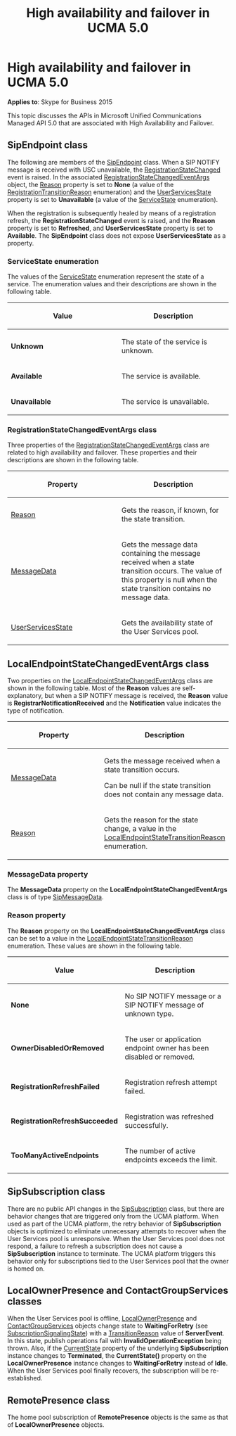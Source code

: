 ﻿---
title: High availability and failover in UCMA 5.0
TOCTitle: High availability and failover in UCMA 5.0
ms:assetid: c8224e1f-0295-424e-9d93-d04f291816c3
ms:mtpsurl: https://msdn.microsoft.com/en-us/library/Dn466068(v=office.16)
ms:contentKeyID: 65240002
ms.date: 07/27/2015
mtps_version: v=office.16
---

# High availability and failover in UCMA 5.0


**Applies to**: Skype for Business 2015


This topic discusses the APIs in Microsoft Unified Communications Managed API 5.0 that are associated with High Availability and Failover.

## SipEndpoint class

The following are members of the [SipEndpoint](https://msdn.microsoft.com/en-us/library/hh348350\(v=office.16\)) class. When a SIP NOTIFY message is received with USC unavailable, the [RegistrationStateChanged](https://msdn.microsoft.com/en-us/library/hh383178\(v=office.16\)) event is raised. In the associated [RegistrationStateChangedEventArgs](https://msdn.microsoft.com/en-us/library/hh349790\(v=office.16\)) object, the [Reason](https://msdn.microsoft.com/en-us/library/hh383265\(v=office.16\)) property is set to **None** (a value of the [RegistrationTransitionReason](https://msdn.microsoft.com/en-us/library/hh382280\(v=office.16\)) enumeration) and the [UserServicesState](https://msdn.microsoft.com/en-us/library/hh381689\(v=office.16\)) property is set to **Unavailable** (a value of the [ServiceState](https://msdn.microsoft.com/en-us/library/hh350118\(v=office.16\)) enumeration).

When the registration is subsequently healed by means of a registration refresh, the **RegistrationStateChanged** event is raised, and the **Reason** property is set to **Refreshed**, and **UserServicesState** property is set to **Available**. The **SipEndpoint** class does not expose **UserServicesState** as a property.

### ServiceState enumeration

The values of the [ServiceState](https://msdn.microsoft.com/en-us/library/hh350118\(v=office.16\)) enumeration represent the state of a service. The enumeration values and their descriptions are shown in the following table.

<table>
<colgroup>
<col style="width: 50%" />
<col style="width: 50%" />
</colgroup>
<thead>
<tr class="header">
<th><p>Value</p></th>
<th><p>Description</p></th>
</tr>
</thead>
<tbody>
<tr class="odd">
<td><p><strong>Unknown</strong></p></td>
<td><p>The state of the service is unknown.</p></td>
</tr>
<tr class="even">
<td><p><strong>Available</strong></p></td>
<td><p>The service is available.</p></td>
</tr>
<tr class="odd">
<td><p><strong>Unavailable</strong></p></td>
<td><p>The service is unavailable.</p></td>
</tr>
</tbody>
</table>


### RegistrationStateChangedEventArgs class

Three properties of the [RegistrationStateChangedEventArgs](https://msdn.microsoft.com/en-us/library/hh349790\(v=office.16\)) class are related to high availability and failover. These properties and their descriptions are shown in the following table.

<table>
<colgroup>
<col style="width: 50%" />
<col style="width: 50%" />
</colgroup>
<thead>
<tr class="header">
<th><p>Property</p></th>
<th><p>Description</p></th>
</tr>
</thead>
<tbody>
<tr class="odd">
<td><p><a href="https://msdn.microsoft.com/en-us/library/hh383265(v=office.16)">Reason</a></p></td>
<td><p>Gets the reason, if known, for the state transition.</p></td>
</tr>
<tr class="even">
<td><p><a href="https://msdn.microsoft.com/en-us/library/hh348693(v=office.16)">MessageData</a></p></td>
<td><p>Gets the message data containing the message received when a state transition occurs. The value of this property is null when the state transition contains no message data.</p></td>
</tr>
<tr class="odd">
<td><p><a href="https://msdn.microsoft.com/en-us/library/hh381689(v=office.16)">UserServicesState</a></p></td>
<td><p>Gets the availability state of the User Services pool.</p></td>
</tr>
</tbody>
</table>


## LocalEndpointStateChangedEventArgs class

Two properties on the [LocalEndpointStateChangedEventArgs](https://msdn.microsoft.com/en-us/library/hh348674\(v=office.16\)) class are shown in the following table. Most of the **Reason** values are self-explanatory, but when a SIP NOTIFY message is received, the **Reason** value is **RegistrarNotificationReceived** and the **Notification** value indicates the type of notification.

<table>
<colgroup>
<col style="width: 50%" />
<col style="width: 50%" />
</colgroup>
<thead>
<tr class="header">
<th><p>Property</p></th>
<th><p>Description</p></th>
</tr>
</thead>
<tbody>
<tr class="odd">
<td><p><a href="https://msdn.microsoft.com/en-us/library/hh381953(v=office.16)">MessageData</a></p></td>
<td><p>Gets the message received when a state transition occurs.</p>
<p>Can be null if the state transition does not contain any message data.</p></td>
</tr>
<tr class="even">
<td><p><a href="https://msdn.microsoft.com/en-us/library/hh382088(v=office.16)">Reason</a></p></td>
<td><p>Gets the reason for the state change, a value in the <a href="https://msdn.microsoft.com/en-us/library/hh349697(v=office.16)">LocalEndpointStateTransitionReason</a> enumeration.</p></td>
</tr>
</tbody>
</table>


### MessageData property

The **MessageData** property on the **LocalEndpointStateChangedEventArgs** class is of type [SipMessageData](https://msdn.microsoft.com/en-us/library/hh383952\(v=office.16\)).

### Reason property

The **Reason** property on the **LocalEndpointStateChangedEventArgs** class can be set to a value in the [LocalEndpointStateTransitionReason](https://msdn.microsoft.com/en-us/library/hh349697\(v=office.16\)) enumeration. These values are shown in the following table.

<table>
<colgroup>
<col style="width: 50%" />
<col style="width: 50%" />
</colgroup>
<thead>
<tr class="header">
<th><p>Value</p></th>
<th><p>Description</p></th>
</tr>
</thead>
<tbody>
<tr class="odd">
<td><p><strong>None</strong></p></td>
<td><p>No SIP NOTIFY message or a SIP NOTIFY message of unknown type.</p></td>
</tr>
<tr class="even">
<td><p><strong>OwnerDisabledOrRemoved</strong></p></td>
<td><p>The user or application endpoint owner has been disabled or removed.</p></td>
</tr>
<tr class="odd">
<td><p><strong>RegistrationRefreshFailed</strong></p></td>
<td><p>Registration refresh attempt failed.</p></td>
</tr>
<tr class="even">
<td><p><strong>RegistrationRefreshSucceeded</strong></p></td>
<td><p>Registration was refreshed successfully.</p></td>
</tr>
<tr class="odd">
<td><p><strong>TooManyActiveEndpoints</strong></p></td>
<td><p>The number of active endpoints exceeds the limit.</p></td>
</tr>
</tbody>
</table>


## SipSubscription class

There are no public API changes in the [SipSubscription](https://msdn.microsoft.com/en-us/library/hh383437\(v=office.16\)) class, but there are behavior changes that are triggered only from the UCMA platform. When used as part of the UCMA platform, the retry behavior of **SipSubscription** objects is optimized to eliminate unnecessary attempts to recover when the User Services pool is unresponsive. When the User Services pool does not respond, a failure to refresh a subscription does not cause a **SipSubscription** instance to terminate. The UCMA platform triggers this behavior only for subscriptions tied to the User Services pool that the owner is homed on.

## LocalOwnerPresence and ContactGroupServices classes

When the User Services pool is offline, [LocalOwnerPresence](https://msdn.microsoft.com/en-us/library/hh382370\(v=office.16\)) and [ContactGroupServices](https://msdn.microsoft.com/en-us/library/hh381099\(v=office.16\)) objects change state to **WaitingForRetry** (see [SubscriptionSignalingState](https://msdn.microsoft.com/en-us/library/hh382512\(v=office.16\))) with a [TransitionReason](https://msdn.microsoft.com/en-us/library/hh349213\(v=office.16\)) value of **ServerEvent**. In this state, publish operations fail with **InvalidOperationException** being thrown. Also, if the [CurrentState](https://msdn.microsoft.com/en-us/library/hh366187\(v=office.16\)) property of the underlying **SipSubscription** instance changes to **Terminated**, the **CurrentState()** property on the **LocalOwnerPresence** instance changes to **WaitingForRetry** instead of **Idle**. When the User Services pool finally recovers, the subscription will be re-established.

## RemotePresence class

The home pool subscription of **RemotePresence** objects is the same as that of **LocalOwnerPresence** objects.


